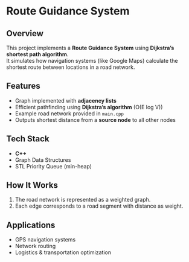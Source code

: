 # Route Guidance System 

## Overview
This project implements a **Route Guidance System** using **Dijkstra’s shortest path algorithm**.  
It simulates how navigation systems (like Google Maps) calculate the shortest route between locations in a road network.

## Features
- Graph implemented with **adjacency lists**
- Efficient pathfinding using **Dijkstra’s algorithm** (O(E log V))
- Example road network provided in `main.cpp`
- Outputs shortest distance from a **source node** to all other nodes

## Tech Stack
- **C++**
- Graph Data Structures
- STL Priority Queue (min-heap)

## How It Works
1. The road network is represented as a weighted graph.  
2. Each edge corresponds to a road segment with distance as weight.

## Applications
- GPS navigation systems  
- Network routing  
- Logistics & transportation optimization 
